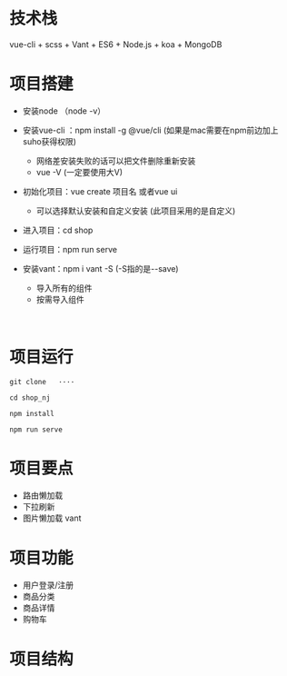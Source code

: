 # 技术栈

vue-cli + scss + Vant + ES6 +  Node.js + koa + MongoDB



# 项目搭建

* 安装node   （node -v）

* 安装vue-cli ：npm install -g @vue/cli   (如果是mac需要在npm前边加上suho获得权限)

  * 网络差安装失败的话可以把文件删除重新安装
  * vue -V  (一定要使用大V)

* 初始化项目：vue create 项目名    或者vue ui

  * 可以选择默认安装和自定义安装  (此项目采用的是自定义)

* 进入项目：cd shop

* 运行项目：npm run serve

* 安装vant：npm i vant -S   (-S指的是--save)

  * 导入所有的组件
  * 按需导入组件

  ​



# 项目运行

```
git clone   ····

cd shop_nj

npm install

npm run serve
```



# 项目要点

* 路由懒加载
* 下拉刷新
* 图片懒加载  vant



# 项目功能

* 用户登录/注册
* 商品分类
* 商品详情
* 购物车



# 项目结构



